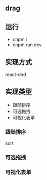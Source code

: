 ## drag

## 运行

- cnpm i 
- cnpm run dev

## 实现方式

react-dnd

## 实现类型

- 跟随排序
- 可选拖拽
- 可视化表单

### 跟随排序

sort

### 可选拖拽



### 可视化表单
